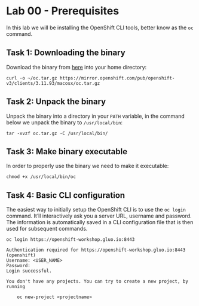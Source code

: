 # Lab 00 - Prerequisites

In this lab we will be installing the OpenShift CLI tools, better know as the 
`oc` command.

## Task 1: Downloading the binary

Download the binary from [here](https://mirror.openshift.com/pub/openshift-v3/clients/3.11.93/macosx/oc.tar.gz)
into your home directory:

```
curl -o ~/oc.tar.gz https://mirror.openshift.com/pub/openshift-v3/clients/3.11.93/macosx/oc.tar.gz
```

## Task 2: Unpack the binary

Unpack the binary into a directory in your `PATH` variable, in the command 
below we unpack the binary to `/usr/local/bin`:

```
tar -xvzf oc.tar.gz -C /usr/local/bin/
```

## Task 3: Make binary executable

In order to properly use the binary we need to make it executable:

```
chmod +x /usr/local/bin/oc
```

## Task 4: Basic CLI configuration

The easiest way to initially setup the OpenShift CLI is to use the
`oc login` command. It’ll interactively ask you a server URL, username
and password. The information is automatically saved in a CLI configuration file 
that is then used for subsequent commands.

```
oc login https://openshift-workshop.gluo.io:8443

Authentication required for https://openshift-workshop.gluo.io:8443 (openshift)
Username: <USER_NAME>
Password:
Login successful.

You don't have any projects. You can try to create a new project, by running

    oc new-project <projectname>
```